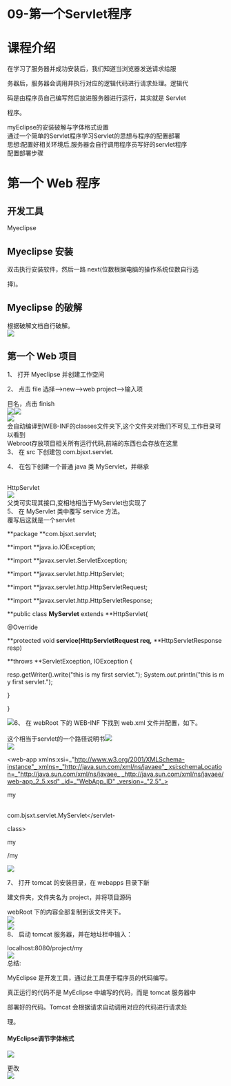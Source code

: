 # 09-第一个Servlet程序

<a name="0dde8a3c"></a>
# 课程介绍
在学习了服务器并成功安装后，我们知道当浏览器发送请求给服

务器后，服务器会调用并执行对应的逻辑代码进行请求处理。逻辑代

码是由程序员自己编写然后放进服务器进行运行，其实就是 Servlet

程序。

myEclipse的安装破解与字体格式设置<br />通过一个简单的Servlet程序学习Servlet的思想与程序的配置部署<br />思想:配置好相关环境后,服务器会自行调用程序员写好的servlet程序<br />配置部署步骤

<a name="c7e74520"></a>
# 第一个 Web 程序



<a name="2c509530"></a>
## 开发工具

Myeclipse

<a name="41110b6c"></a>
## Myeclipse 安装

双击执行安装软件，然后一路 next(位数根据电脑的操作系统位数自行选

择)。

<a name="f674d36d"></a>
## Myeclipse 的破解

根据破解文档自行破解。<br />![](https://cdn.nlark.com/yuque/0/2019/png/349894/1562418738952-e5045b6a-e117-409f-b52d-27fb9c8a7ce2.png#align=left&display=inline&height=853&originHeight=963&originWidth=1018&status=done&width=902)

<a name="efde90cf"></a>
## 第一个 Web 项目

1、	打开 Myeclipse 并创建工作空间

2、	点击 file 选择—>new—>web project—>输入项

目名，点击 finish<br />![](https://cdn.nlark.com/yuque/0/2019/png/349894/1562418739032-68e41962-6eee-4863-915e-f4ba39d2801e.png#alt=&height=179&originHeight=248&originWidth=1249&width=902)![](https://cdn.nlark.com/yuque/0/2019/png/349894/1562418739113-0ca7a75f-c987-4dfb-8d8a-710cbc448ad4.png#align=left&display=inline&height=405&originHeight=444&originWidth=990&status=done&width=902)<br />![](https://cdn.nlark.com/yuque/0/2019/png/349894/1562418739190-cf289b89-3c87-4f23-93bf-6aeea6ea1247.png#alt=&height=512&originHeight=348&originWidth=613&width=902)<br />会自动编译到WEB-INF的classes文件夹下,这个文件夹对我们不可见,工作目录可以看到<br />Webroot存放项目相关所有运行代码,前端的东西也会存放在这里<br />3、	在 src 下创建包 com.bjsxt.servlet.

4、	在包下创建一个普通 java 类 MyServlet，并继承

[]()<br />HttpServlet<br />![](https://cdn.nlark.com/yuque/0/2019/png/349894/1562418739295-e1a3388a-ce34-4144-b373-f2998690fe8e.png#alt=&height=319&originHeight=452&originWidth=1279&width=902)<br />父类可实现其接口,变相地相当于MyServlet也实现了<br />5、	在 MyServlet 类中覆写 service 方法。<br />覆写后这就是一个servlet<br />



**package **com.bjsxt.servlet;


**import **java.io.IOException;


**import **javax.servlet.ServletException;

**import **javax.servlet.http.HttpServlet;

**import **javax.servlet.http.HttpServletRequest;

**import **javax.servlet.http.HttpServletResponse;


**public class **MyServlet** extends **HttpServlet{

@Override

**protected void **service(HttpServletRequest req,** **HttpServletResponse resp)

**throws **ServletException, IOException {


resp.getWriter().write("this is my first servlet."); System._out_.println("this is my first servlet.");




}

}







![](https://cdn.nlark.com/yuque/0/2019/png/349894/1562418739366-4d7c02a2-3c57-4753-a239-c3bd6414103e.png#alt=&height=799&originHeight=576&originWidth=553&width=931)6、	在 webRoot 下的 WEB-INF 下找到 web.xml 文件并配置，如下。<br />
<br />这个相当于servlet的一个路径说明书![](https://cdn.nlark.com/yuque/0/2019/png/349894/1562418739451-3a6d8f80-5384-4e7b-b7f0-5840db59c083.png#alt=&height=319&originHeight=427&originWidth=1208&width=902)<br />![](https://cdn.nlark.com/yuque/0/2019/png/349894/1562418739548-453c9572-49ee-4351-bc4f-d6ad45642fb9.png#alt=&height=284&originHeight=402&originWidth=1275&width=902)<br />



<?xml version=_"1.0"_ encoding=_"UTF-8"_?>

<web-app xmlns:xsi=_"http://www.w3.org/2001/XMLSchema-instance"_ xmlns=_"http://java.sun.com/xml/ns/javaee"_ xsi:schemaLocation=_"http://java.sun.com/xml/ns/javaee_ _http://java.sun.com/xml/ns/javaee/web-app_2_5.xsd" _id=_"WebApp_ID" _version=_"2.5"_><br /><!--配置Servlet	-->

<!--配置servlet类路径	-->

<servlet>

<servlet-name>my</servlet-name>


[]()<br /><servlet-class>com.bjsxt.servlet.MyServlet</servlet-

class>

</servlet>

<!--配置访问方式	-->

<servlet-mapping>

<servlet-name>my</servlet-name>

<url-pattern>/my</url-pattern>

</servlet-mapping>

</web-app>

![](https://cdn.nlark.com/yuque/0/2019/png/349894/1562418739653-d7883711-b98c-4fbc-9e22-115537dbd67b.png#alt=&height=298&originHeight=847&originWidth=2562&width=902)


7、	打开 tomcat 的安装目录，在 webapps 目录下新

建文件夹，文件夹名为 project，并将项目源码

webRoot 下的内容全部复制到该文件夹下。<br />![](https://cdn.nlark.com/yuque/0/2019/png/349894/1562418739801-a67a1dc6-88b2-4852-880b-4ae2504c8cd2.png#alt=&height=577&originHeight=414&originWidth=647&width=902)<br />![](https://cdn.nlark.com/yuque/0/2019/png/349894/1562418739867-d6e8ed3d-ef14-4149-a9a6-d3399d419bc6.png#alt=&height=221&originHeight=363&originWidth=1484&width=902)<br />8、	启动 tomcat 服务器，并在地址栏中输入：

localhost:8080/project/my<br />![](https://cdn.nlark.com/yuque/0/2019/png/349894/1562418739945-7d049cac-0be4-403c-8131-eda721fb5668.png#alt=&height=159&originHeight=168&originWidth=952&width=902)<br />总结:

MyEclipse 是开发工具，通过此工具便于程序员的代码编写。

真正运行的代码不是 MyEclipse 中编写的代码，而是 tomcat 服务器中

部署好的代码。Tomcat 会根据请求自动调用对应的代码进行请求处

理。
<a name="27b91bc3"></a>
#### MyEclipse调节字体格式
![](https://cdn.nlark.com/yuque/0/2019/png/349894/1562418740008-0a7c631b-809f-477a-ba1d-fe1770113548.png#alt=&height=1010&originHeight=673&originWidth=482&width=723)








































更改<br />![](https://cdn.nlark.com/yuque/0/2019/png/349894/1562418740121-a0c6388d-bc24-461f-8f50-57114eefa6b1.png#alt=&height=601&originHeight=830&originWidth=1245&width=902)
